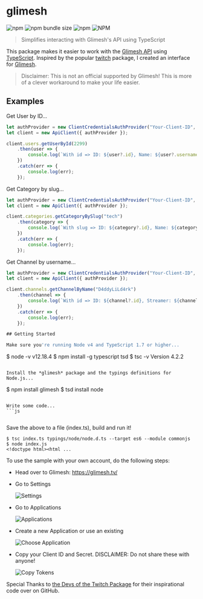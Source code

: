 # glimesh

![npm](https://img.shields.io/npm/v/glimesh)
![npm bundle size](https://img.shields.io/bundlephobia/min/glimesh)
![npm](https://img.shields.io/npm/dt/glimesh)
![NPM](https://img.shields.io/npm/l/glimesh)

> Simplifies interacting with Glimesh's API using TypeScript

This package makes it easier to work with the [Glimesh API](https://github.com/Glimesh/glimesh.tv/wiki/GraphQL-API) using [TypeScript](http://www.typescriptlang.org/). Inspired by the popular [twitch](https://www.npmjs.com/package/twitch) package, I created an interface for [Glimesh](https://www.streamloots.com/).

> Disclaimer: This is not an official supported by Glimesh! This is more of a clever workaround to make your life easier.

## Examples

Get User by ID...
```js
let authProvider = new ClientCredentialsAuthProvider("Your-Client-ID", "Your-Client-Secret");
let client = new ApiClient({ authProvider });

client.users.getUserById(2299)
    .then(user => {
        console.log(`With id => ID: ${user?.id}, Name: ${user?.username}`);
    })
    .catch(err => {
        console.log(err);
    });
```

Get Category by slug...
```js
let authProvider = new ClientCredentialsAuthProvider("Your-Client-ID", "Your-Client-Secret");
let client = new ApiClient({ authProvider });

client.categories.getCategoryBySlug("tech")
    .then(category => {
        console.log(`With slug => ID: ${category?.id}, Name: ${category?.name}`);
    })
    .catch(err => {
        console.log(err);
    });
```

Get Channel by username...
```js
let authProvider = new ClientCredentialsAuthProvider("Your-Client-ID", "Your-Client-Secret");
let client = new ApiClient({ authProvider });

client.channels.getChannelByName("D4ddyLiLd4rk")
    .then(channel => {
        console.log(`With id => ID: ${channel?.id}, Streamer: ${channel?.streamer?.username}`);
    })
    .catch(err => {
        console.log(err);
    });

## Getting Started

Make sure you're running Node v4 and TypeScript 1.7 or higher...
```
$ node -v
v12.18.4
$ npm install -g typescript tsd
$ tsc -v
Version 4.2.2
```

Install the *glimesh* package and the typings definitions for Node.js...
```
$ npm install glimesh
$ tsd install node
```

Write some code...
```js


```

Save the above to a file (index.ts), build and run it!
```
$ tsc index.ts typings/node/node.d.ts --target es6 --module commonjs
$ node index.js
<!doctype html><html ...
```

To use the sample with your own account, do the following steps:

* Head over to Glimesh: https://glimesh.tv/

* Go to Settings

  ![Settings](https://i.imgur.com/ORhbTwu.png)

* Go to Applications

  ![Applications](https://i.imgur.com/5csFYcj.png)

* Create a new Application or use an existing

  ![Choose Application](https://i.imgur.com/inLBaLI.png)

* Copy your Client ID and Secret. DISCLAIMER: Do not share these with anyone!  

  ![Copy Tokens](https://i.imgur.com/vSwXiRX.png)

Special Thanks to [the Devs of the Twitch Package](https://d-fischer.github.io/twitch/) for their inspirational code over on GitHub.